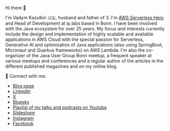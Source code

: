 Hi there 👋

I'm Vadym Kazulkin 🇺🇦, husband and father of 3. I'm [AWS Serverless Hero](https://builder.aws.com/community/@vkazulkin) and Head of Development at ip.labs based in Bonn. I have been involved with the Java ecosystem for over 25 years. My focus and interests currently include the design and implementation of highly scalable and available applications in AWS Cloud with the special passion for Serverless, Generative AI and optimization of Java applications (also using SpringBoot, Micronaut and Quarkus frameworks) on AWS Lambda. I'm also the co-organizer of the Java User Group Bonn meetup, a frequent speaker at various meetups and conferences and a regular author of the articles in the different published magazines and on my online blog. 

🤝 Connect with me:

- [Blog page](https://dev.to/vkazulkin)
- [LinkedIn](https://www.linkedin.com/in/vadymkazulkin/)
- [X](https://x.com/VKazulkin)
- [Bluesky](https://bsky.app/profile/vkazulkin.bsky.social)
- [Playlist of my talks and podcasts on Youtube](https://www.youtube.com/watch?v=4t8T-7zQLR0&list=PLE2b2mkXhNUVvcTc2nt0Mu8UnCY5WrdQA)
- [Slideshare](https://de.slideshare.net/VadymKazulkin/presentations)
- [Instagram](https://instagram.com/vadym.kaz)
- [Facebook](https://www.facebook.com/vadym.ka.3)